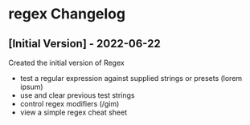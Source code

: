 # regex Changelog

## [Initial Version] - 2022-06-22

Created the initial version of Regex

- test a regular expression against supplied strings or presets (lorem ipsum)
- use and clear previous test strings
- control regex modifiers (/gim)
- view a simple regex cheat sheet
